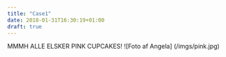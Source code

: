 ```yaml
---
title: "Case1"
date: 2018-01-31T16:30:19+01:00
draft: true
---
```



MMMH ALLE ELSKER PINK CUPCAKES! 
![Foto af Angela] (/imgs/pink.jpg)
    